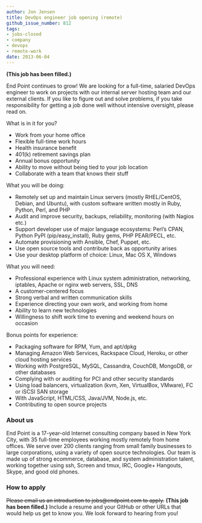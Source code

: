 ```yaml
---
author: Jon Jensen
title: DevOps engineer job opening (remote)
github_issue_number: 812
tags:
- jobs-closed
- company
- devops
- remote-work
date: 2013-06-04
---
```


**(This job has been filled.)**

End Point continues to grow! We are looking for a full-time, salaried DevOps engineer to work on projects with our internal server hosting team and our external clients. If you like to figure out and solve problems, if you take responsibility for getting a job done well without intensive oversight, please read on.

What is in it for you?

- Work from your home office
- Flexible full-time work hours
- Health insurance benefit
- 401(k) retirement savings plan
- Annual bonus opportunity
- Ability to move without being tied to your job location
- Collaborate with a team that knows their stuff

What you will be doing:

- Remotely set up and maintain Linux servers (mostly RHEL/CentOS, Debian, and Ubuntu), with custom software written mostly in Ruby, Python, Perl, and PHP
- Audit and improve security, backups, reliability, monitoring (with Nagios etc.)
- Support developer use of major language ecosystems: Perl’s CPAN, Python PyPI (pip/easy_install), Ruby gems, PHP PEAR/PECL, etc.
- Automate provisioning with Ansible, Chef, Puppet, etc.
- Use open source tools and contribute back as opportunity arises
- Use your desktop platform of choice: Linux, Mac OS X, Windows

What you will need:

- Professional experience with Linux system administration, networking, iptables, Apache or nginx web servers, SSL, DNS
- A customer-centered focus
- Strong verbal and written communication skills
- Experience directing your own work, and working from home
- Ability to learn new technologies
- Willingness to shift work time to evening and weekend hours on occasion

Bonus points for experience:

- Packaging software for RPM, Yum, and apt/dpkg
- Managing Amazon Web Services, Rackspace Cloud, Heroku, or other cloud hosting services
- Working with PostgreSQL, MySQL, Cassandra, CouchDB, MongoDB, or other databases
- Complying with or auditing for PCI and other security standards
- Using load balancers, virtualization (kvm, Xen, VirtualBox, VMware), FC or iSCSI SAN storage
- With JavaScript, HTML/CSS, Java/JVM, Node.js, etc.
- Contributing to open source projects

### About us

End Point is a 17-year-old Internet consulting company based in New York City, with 35 full-time employees working mostly remotely from home offices. We serve over 200 clients ranging from small family businesses to large corporations, using a variety of open source technologies. Our team is made up of strong ecommerce, database, and system administration talent, working together using ssh, Screen and tmux, IRC, Google+ Hangouts, Skype, and good old phones.

### How to apply

~~Please email us an introduction to jobs&#x40;endpoint.com to apply.~~
**(This job has been filled.)**
Include a resume and your GitHub or other URLs that would help us get to know you. We look forward to hearing from you!
